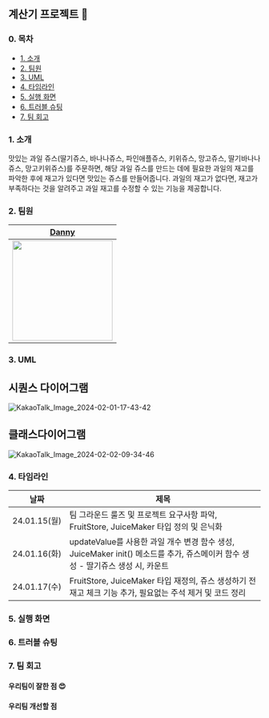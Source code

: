 ## 계산기 프로젝트 📱

### 0. 목차
- [1. 소개](#1-소개)
- [2. 팀원](#2-팀원)
- [3. UML](#3-uml)
- [4. 타임라인](#4-타임라인)
- [5. 실행 화면](#5-실행-화면)
- [6. 트러블 슈팅](#6-트러블-슈팅)
- [7. 팀 회고](#7-팀-회고)


### 1. 소개
맛있는 과일 쥬스(딸기쥬스, 바나나쥬스, 파인애플쥬스, 키위쥬스, 망고쥬스, 딸기바나나쥬스, 망고키위쥬스)를 주문하면, 해당 과일 쥬스를 만드는 데에 필요한 과일의 재고를 파악한 후에 재고가 있다면 맛있는 쥬스를 만들어줍니다. 과일의 재고가 없다면, 재고가 부족하다는 것을 알려주고 과일 재고를 수정할 수 있는 기능을 제공합니다.

### 2. 팀원
| [Danny](https://github.com/dannykim1215) |
| --- |
| <img src="https://avatars.githubusercontent.com/u/154333967?v=4" width="200"> |

### 3. UML
## 시퀀스 다이어그램
![KakaoTalk_Image_2024-02-01-17-43-42](https://github.com/dannykim1215/ios-juice-maker/assets/154333967/1483ab83-ebd7-46fe-9685-6407f0f05dd3)

## 클래스다이어그램
![KakaoTalk_Image_2024-02-02-09-34-46](https://github.com/dannykim1215/ios-juice-maker/assets/154333967/74b1863d-a9d5-4f08-9646-719d26461a2e)

### 4. 타임라인
| 날짜 | 제목 |
| --- | --- |
| 24.01.15(월) | 팀 그라운드 룰즈 및 프로젝트 요구사항 파악, FruitStore, JuiceMaker 타입 정의 및 은닉화 |
| 24.01.16(화) | updateValue를 사용한 과일 개수 변경 함수 생성, JuiceMaker init() 메소드를 추가, 쥬스메이커 함수 생성 - 딸기쥬스 생성 시, 카운트 |
| 24.01.17(수) | FruitStore, JuiceMaker 타입 재정의, 쥬스 생성하기 전 재고 체크 기능 추가, 필요없는 주석 제거 및 코드 정리  |

### 5. 실행 화면

### 6. 트러블 슈팅

### 7. 팀 회고
#### 우리팀이 잘한 점 😍

#### 우리팀 개선할 점



